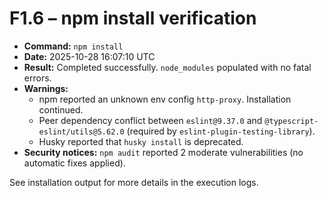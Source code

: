 # F1.6 – npm install verification

- **Command:** `npm install`
- **Date:** 2025-10-28 16:07:10 UTC
- **Result:** Completed successfully. `node_modules` populated with no fatal errors.
- **Warnings:**
  - npm reported an unknown env config `http-proxy`. Installation continued.
  - Peer dependency conflict between `eslint@9.37.0` and `@typescript-eslint/utils@5.62.0` (required by `eslint-plugin-testing-library`).
  - Husky reported that `husky install` is deprecated.
- **Security notices:** `npm audit` reported 2 moderate vulnerabilities (no automatic fixes applied).

See installation output for more details in the execution logs.
